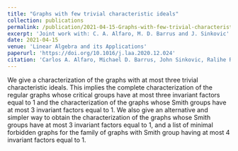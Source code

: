```yaml
---
title: "Graphs with few trivial characteristic ideals"
collection: publications
permalink: /publication/2021-04-15-Graphs-with-few-trivial-characteristic-ideals
excerpt: 'Joint work with: C. A. Alfaro, M. D. Barrus and J. Sinkovic'
date: 2021-04-15
venue: 'Linear Algebra and its Applications'
paperurl: 'https://doi.org/10.1016/j.laa.2020.12.024'
citation: 'Carlos A. Alfaro, Michael D. Barrus, John Sinkovic, Ralihe R. Villagrán. &quot;Graphs with few trivial characteristic ideals.&quot; <i>Linear Algebra and its Applications</i>. 615, </b>(2021)</b>, Pages 155-174.'
---
```


We give a characterization of the graphs with at most three trivial characteristic ideals. This implies the complete characterization of the regular graphs whose critical groups have at most three invariant factors equal to 1 and the characterization of the graphs whose Smith groups have at most 3 invariant factors equal to 1. We also give an alternative and simpler way to obtain the characterization of the graphs whose Smith groups have at most 3 invariant factors equal to 1, and a list of minimal forbidden graphs for the family of graphs with Smith group having at most 4 invariant factors equal to 1.
